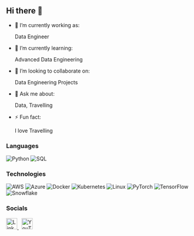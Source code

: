 ## Hi there 👋

- 🔭 I’m currently working as:
 
  Data Engineer
  
- 🌱 I’m currently learning:

  Advanced Data Engineering
  
- 👯 I’m looking to collaborate on:

  Data Engineering Projects
  
- 💬 Ask me about:

  Data, Travelling

- ⚡ Fun fact:
  
  I love Travelling

### Languages

![Python](https://img.shields.io/badge/-Python-000?&logo=Python)
![SQL](https://img.shields.io/badge/-SQL-000?&logo=MySQL)

### Technologies

![AWS](https://img.shields.io/badge/-AWS-000?&logo=Amazon-AWS&logoColor=F90)
![Azure](https://img.shields.io/badge/-Azure-000?&logo=Microsoft-Azure&logoColor=F90)
![Docker](https://img.shields.io/badge/-Docker-000?&logo=Docker)
![Kubernetes](https://img.shields.io/badge/-Kubernetes-000?&logo=Kubernetes)
![Linux](https://img.shields.io/badge/-Linux-000?&logo=Linux)
![PyTorch](https://img.shields.io/badge/-PyTorch-000?&logo=PyTorch)
![TensorFlow](https://img.shields.io/badge/-TensorFlow-000?&logo=TensorFlow)
![Snowflake](https://img.shields.io/badge/-Snowflake-000?&logo=Snowflake&logoColor=F90)

### Socials

<a href="[https://www.linkedin.com/in/your-username/](https://www.linkedin.com/in/mayur-bhoyar/)" target="_blank">
  <img src="https://cdn.jsdelivr.net/npm/simple-icons@v9/icons/linkedin.svg" alt="LinkedIn" height="30" width="30"/>
</a>
&nbsp;
<a href="[https://www.youtube.com/@your-channel](https://www.youtube.com/@datawithmayur)" target="_blank">
  <img src="https://cdn.jsdelivr.net/npm/simple-icons@v9/icons/youtube.svg" alt="YouTube" height="30" width="30"/>
</a>

